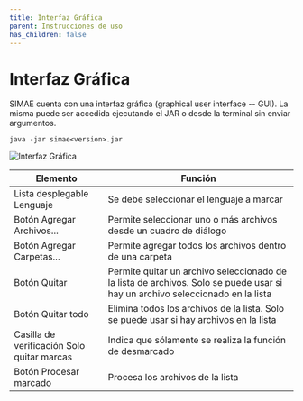 ```yaml
---
title: Interfaz Gráfica
parent: Instrucciones de uso
has_children: false
---
```

# Interfaz Gráfica

SIMAE cuenta con una interfaz gráfica (graphical user interface -- GUI). La misma puede ser accedida ejecutando el JAR o desde la terminal sin enviar argumentos.

```
java -jar simae<version>.jar
```

![Interfaz Gráfica](https://user-images.githubusercontent.com/42981462/159582933-73f197e2-0348-4805-948b-599ba2cd5724.png)

|Elemento|Función|
|---|----|
|Lista desplegable Lenguaje                |Se debe seleccionar el lenguaje a marcar|
|Botón Agregar Archivos...                 |Permite seleccionar uno o más archivos desde un cuadro de diálogo|
|Botón Agregar Carpetas...                 |Permite agregar todos los archivos dentro de una carpeta|
|Botón Quitar                              |Permite quitar un archivo seleccionado de la lista de archivos. Solo se puede usar si hay un archivo seleccionado en la lista|
|Botón Quitar todo                         |Elimina todos los archivos de la lista. Solo se puede usar si hay archivos en la lista|
|Casilla de verificación Solo quitar marcas|Indica que sólamente se realiza la función de desmarcado|
|Botón Procesar marcado                    |Procesa los archivos de la lista|

